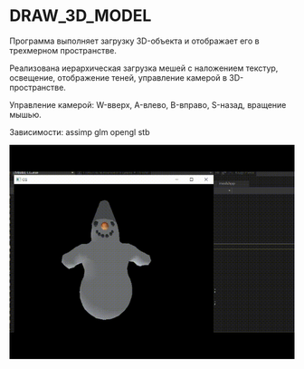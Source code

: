 # DRAW_3D_MODEL
Программа выполняет загрузку 3D-объекта и отображает его в трехмерном пространстве.

Реализована иерархическая загрузка мешей с наложением текстур, освещение, отображение теней, управление камерой в 3D-пространстве.

Управление камерой: W-вверх, A-влево, B-вправо, S-назад, вращение мышью.

Зависимости:
assimp
glm
opengl
stb

![Снеговик](https://github.com/KOJIMEISTER/DRAW_3D_MODEL/blob/main/model/Snowman.gif)
